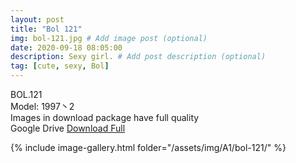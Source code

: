 ```yaml
---
layout: post
title: "Bol 121"
img: bol-121.jpg # Add image post (optional)
date: 2020-09-18 08:05:00
description: Sexy girl. # Add post description (optional)
tag: [cute, sexy, Bol]
---
```

BOL.121  
Model: 1997丶2                                               
Images in download package have full quality                    
Google Drive [Download Full](http://gestyy.com/eeUjKH)

{% include image-gallery.html folder="/assets/img/A1/bol-121/" %}
